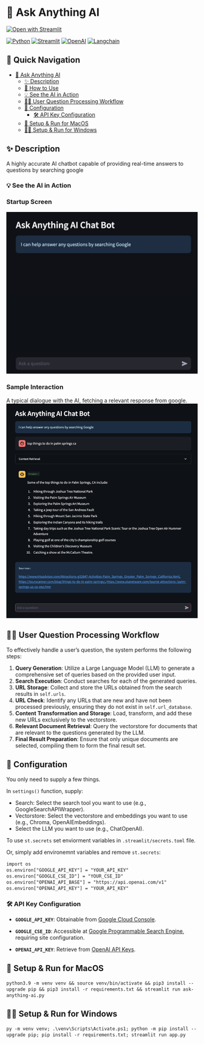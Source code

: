 # 📄 Ask Anything AI <a name="ask-anything-ai"></a>
[![Open with Streamlit](https://img.shields.io/badge/-Open%20with%20Streamlit-FF4B4B?style=for-the-badge&logo=streamlit&logoColor=white)](https://ask-anything-ai.streamlit.app/)

[![Python](https://img.shields.io/badge/-Python-3776AB?style=for-the-badge&logo=python&logoColor=white)](https://python.org/)
[![Streamlit](https://img.shields.io/badge/-Streamlit-FF4B4B?style=for-the-badge&logo=streamlit&logoColor=white)](https://streamlit.io/)
[![OpenAI](https://img.shields.io/badge/-OpenAI-412991?style=for-the-badge&logo=openai&logoColor=white)](https://openai.com/)
[![Langchain](https://img.shields.io/badge/-Langchain-gray?style=for-the-badge)](https://www.langchain.com/)

## 🚀 Quick Navigation
- [📄 Ask Anything AI](#ask-anything-ai)
  - [✨ Description](#description)
  - [🤖 How to Use](#how-to-use)
  - [💡 See the AI in Action](#see-the-ai-in-action)
  - [🙋‍♂️ User Question Processing Workflow](#user-question-processing-workflow)
  - [🔧 Configuration](#configuration)
    - [🛠️ API Key Configuration](#api-key-configuration)
  - [👷 Setup & Run for MacOS](#setup-run-for-macos)
  - [👷‍♀️ Setup & Run for Windows](#setup-run-for-windows)

## ✨ Description <a name="description"></a>
A highly accurate AI chatbot capable of providing real-time answers to questions by searching google

### 💡 See the AI in Action <a name="see-the-ai-in-action"></a>
### Startup Screen
![Example Interaction 1](example_1.png)

### Sample Interaction
A typical dialogue with the AI, fetching a relevant response from google.
![Example Interaction 2](example_2.png)


## 🙋‍♂️ User Question Processing Workflow <a name="user-question-processing-workflow"></a>

To effectively handle a user’s question, the system performs the following steps:

1. **Query Generation**: Utilize a Large Language Model (LLM) to generate a comprehensive set of queries based on the provided user input.
2. **Search Execution**: Conduct searches for each of the generated queries.
3. **URL Storage**: Collect and store the URLs obtained from the search results in `self.urls`.
4. **URL Check**: Identify any URLs that are new and have not been processed previously, ensuring they do not exist in `self.url_database`.
5. **Content Transformation and Storage**: Load, transform, and add these new URLs exclusively to the vectorstore.
6. **Relevant Document Retrieval**: Query the vectorstore for documents that are relevant to the questions generated by the LLM.
7. **Final Result Preparation**: Ensure that only unique documents are selected, compiling them to form the final result set.

## 🔧 Configuration <a name="configuration"></a>
You only need to supply a few things.

In `settings()` function, supply:

* Search: Select the search tool you want to use (e.g., GoogleSearchAPIWrapper). 
* Vectorstore: Select the vectorstore and embeddings you want to use (e.g., Chroma, OpenAIEmbeddings).
* Select the LLM you want to use (e.g., ChatOpenAI).

To use `st.secrets` set enviorment variables in `.streamlit/secrets.toml` file.
 
Or, simply add environemnt variables and remove `st.secrets`: 
```
import os
os.environ["GOOGLE_API_KEY"] = "YOUR_API_KEY"
os.environ["GOOGLE_CSE_ID"] = "YOUR_CSE_ID" 
os.environ["OPENAI_API_BASE"] = "https://api.openai.com/v1"
os.environ["OPENAI_API_KEY"] = "YOUR_API_KEY"

```

### 🛠️ API Key Configuration <a name="api-key-configuration"></a>

- **`GOOGLE_API_KEY`**: Obtainable from [Google Cloud Console](https://console.cloud.google.com/apis/api/customsearch.googleapis.com/credentials).
  
- **`GOOGLE_CSE_ID`**: Accessible at [Google Programmable Search Engine](https://programmablesearchengine.google.com/), requiring site configuration.
  
- **`OPENAI_API_KEY`**: Retrieve from [OpenAI API Keys](https://beta.openai.com/account/api-keys).

## 👷 Setup & Run for MacOS <a name="setup-run-for-macos"></a>
```
python3.9 -m venv venv && source venv/bin/activate && pip3 install --upgrade pip && pip3 install -r requirements.txt && streamlit run ask-anything-ai.py
```

## 👷‍♀️ Setup & Run for Windows <a name="setup-run-for-windows"></a>
```
py -m venv venv; .\venv\Scripts\Activate.ps1; python -m pip install --upgrade pip; pip install -r requirements.txt; streamlit run app.py
```
